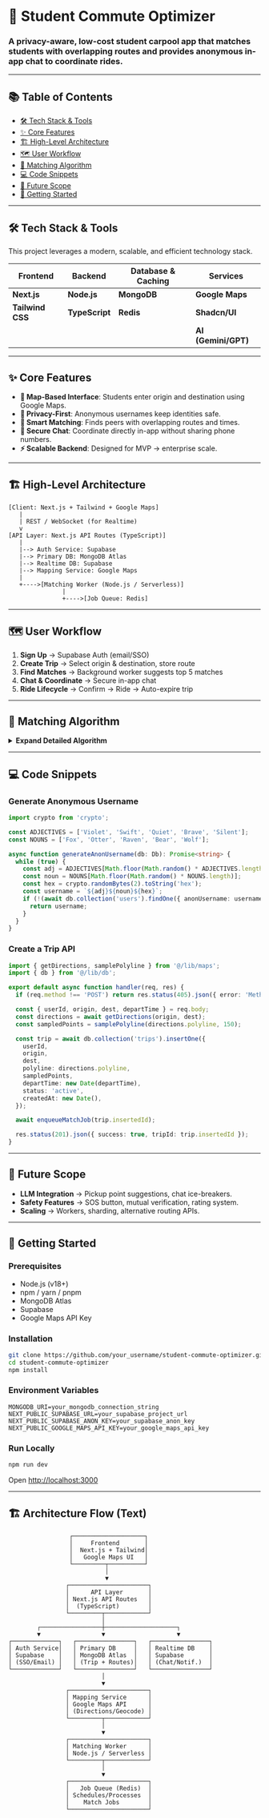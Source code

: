 # 🚀 Student Commute Optimizer

### A privacy-aware, low-cost student carpool app that matches students with overlapping routes and provides anonymous in-app chat to coordinate rides.

---

## 📚 Table of Contents
- [🛠️ Tech Stack & Tools](#️-tech-stack--tools)
- [✨ Core Features](#-core-features)
- [🏗️ High-Level Architecture](#️-high-level-architecture)
- [🗺️ User Workflow](#️-user-workflow)
- [🧠 Matching Algorithm](#-matching-algorithm)
- [💻 Code Snippets](#-code-snippets)
- [🔮 Future Scope ](#-future-scope)
- [🚀 Getting Started](#-getting-started)

---

## 🛠️ Tech Stack & Tools


This project leverages a modern, scalable, and efficient technology stack.

| Frontend        | Backend     | Database & Caching | Services          |
|-----------------|-------------|--------------------|-------------------|
| **Next.js**     | **Node.js** | **MongoDB**        | **Google Maps**   |
| **Tailwind CSS**| **TypeScript** | **Redis**       | **Shadcn/UI**     |
|                 |             |                    | **AI (Gemini/GPT)** |

---

## ✨ Core Features

- **📍 Map-Based Interface**: Students enter origin and destination using Google Maps.  
- **🤫 Privacy-First**: Anonymous usernames keep identities safe.  
- **🤝 Smart Matching**: Finds peers with overlapping routes and times.  
- **💬 Secure Chat**: Coordinate directly in-app without sharing phone numbers.  
- **⚡ Scalable Backend**: Designed for MVP → enterprise scale.  

---


## 🏗️ High-Level Architecture

```plaintext
[Client: Next.js + Tailwind + Google Maps]
   |
   | REST / WebSocket (for Realtime)
   v
[API Layer: Next.js API Routes (TypeScript)]
   |
   |--> Auth Service: Supabase
   |--> Primary DB: MongoDB Atlas
   |--> Realtime DB: Supabase
   |--> Mapping Service: Google Maps
   |
   +---->[Matching Worker (Node.js / Serverless)]
               |
               +---->[Job Queue: Redis]
```


---

## 🗺️ User Workflow

1. **Sign Up** → Supabase Auth (email/SSO)  
2. **Create Trip** → Select origin & destination, store route  
3. **Find Matches** → Background worker suggests top 5 matches  
4. **Chat & Coordinate** → Secure in-app chat  
5. **Ride Lifecycle** → Confirm → Ride → Auto-expire trip  

---

## 🧠 Matching Algorithm

<details>
<summary><strong>Expand Detailed Algorithm</strong></summary>

- Sample polyline every 150m  
- Query trips within 200m buffer using MongoDB `$near`  
- Filter by departure time ±15min  
- Score by overlap, start/end proximity, time difference  
- Return **top 5 matches**  

</details>

---

## 💻 Code Snippets

### Generate Anonymous Username
```ts
import crypto from 'crypto';

const ADJECTIVES = ['Violet', 'Swift', 'Quiet', 'Brave', 'Silent'];
const NOUNS = ['Fox', 'Otter', 'Raven', 'Bear', 'Wolf'];

async function generateAnonUsername(db: Db): Promise<string> {
  while (true) {
    const adj = ADJECTIVES[Math.floor(Math.random() * ADJECTIVES.length)];
    const noun = NOUNS[Math.floor(Math.random() * NOUNS.length)];
    const hex = crypto.randomBytes(2).toString('hex');
    const username = `${adj}${noun}${hex}`;
    if (!(await db.collection('users').findOne({ anonUsername: username }))) {
      return username;
    }
  }
}
```

### Create a Trip API
```ts
import { getDirections, samplePolyline } from '@/lib/maps';
import { db } from '@/lib/db';

export default async function handler(req, res) {
  if (req.method !== 'POST') return res.status(405).json({ error: 'Method not allowed' });

  const { userId, origin, dest, departTime } = req.body;
  const directions = await getDirections(origin, dest);
  const sampledPoints = samplePolyline(directions.polyline, 150);

  const trip = await db.collection('trips').insertOne({
    userId,
    origin,
    dest,
    polyline: directions.polyline,
    sampledPoints,
    departTime: new Date(departTime),
    status: 'active',
    createdAt: new Date(),
  });

  await enqueueMatchJob(trip.insertedId);

  res.status(201).json({ success: true, tripId: trip.insertedId });
}
```

---

## 🔮 Future Scope

- **LLM Integration** → Pickup point suggestions, chat ice-breakers.  
- **Safety Features** → SOS button, mutual verification, rating system.  
- **Scaling** → Workers, sharding, alternative routing APIs.  

---

## 🚀 Getting Started

### Prerequisites
- Node.js (v18+)  
- npm / yarn / pnpm  
- MongoDB Atlas  
- Supabase  
- Google Maps API Key  

### Installation
```bash
git clone https://github.com/your_username/student-commute-optimizer.git
cd student-commute-optimizer
npm install
```

### Environment Variables
```env
MONGODB_URI=your_mongodb_connection_string
NEXT_PUBLIC_SUPABASE_URL=your_supabase_project_url
NEXT_PUBLIC_SUPABASE_ANON_KEY=your_supabase_anon_key
NEXT_PUBLIC_GOOGLE_MAPS_API_KEY=your_google_maps_api_key
```

### Run Locally
```bash
npm run dev
```

Open [http://localhost:3000](http://localhost:3000)

---
## 🏗️ Architecture Flow (Text)

```plaintext
                 ┌────────────────────┐
                 │     Frontend       │
                 │  Next.js + Tailwind│
                 │   Google Maps UI   │
                 └─────────┬──────────┘
                           │
                           ▼
                ┌──────────────────────┐
                │      API Layer       │
                │ Next.js API Routes   │
                │  (TypeScript)        │
                └─────────┬────────────┘
                          │
        ┌─────────────────┼────────────────────┐
        ▼                 ▼                    ▼
┌─────────────┐   ┌────────────────┐   ┌────────────────┐
│ Auth Service│   │ Primary DB     │   │ Realtime DB    │
│ Supabase    │   │ MongoDB Atlas  │   │ Supabase       │
│ (SSO/Email) │   │ (Trip + Routes)│   │ (Chat/Notif.)  │
└─────────────┘   └────────────────┘   └────────────────┘
                          │
                          ▼
                ┌──────────────────────┐
                │ Mapping Service      │
                │ Google Maps API      │
                │ (Directions/Geocode) │
                └─────────┬────────────┘
                          │
                          ▼
                ┌──────────────────────┐
                │ Matching Worker      │
                │ Node.js / Serverless │
                └─────────┬────────────┘
                          │
                          ▼
                ┌──────────────────────┐
                │   Job Queue (Redis)  │
                │ Schedules/Processes  │
                │    Match Jobs        │
                └──────────────────────┘
